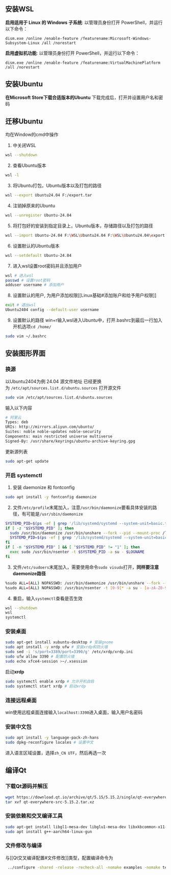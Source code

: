## 安装WSL
**启用适用于 Linux 的 Windows 子系统**:
以管理员身份打开 PowerShell，并运行以下命令：
```
dism.exe /online /enable-feature /featurename:Microsoft-Windows-Subsystem-Linux /all /norestart
```
**启用虚拟机功能**:
以管理员身份打开 PowerShell，并运行以下命令：
```
dism.exe /online /enable-feature /featurename:VirtualMachinePlatform /all /norestart
```

## 安装Ubuntu
**在Microsoft Store下载合适版本的Ubuntu**
下载完成后，打开并设置用户名和密码

## 迁移Ubuntu
均在Window的cmd中操作
1. 中关闭WSL
```bash
wsl --shutdown
```
2. 查看Ubuntu版本
```bash
wsl -l
```
3. 将Ubuntu打包，Ubuntu版本以及打包的路径
```bash
wsl --export Ubuntu24.04 F:/export.tar
```
4. 注销掉原来的Ubuntu
```bash
wsl --unregister Ubuntu-24.04
```
5. 将打包好的安装到指定目录上，Ubuntu版本，存储路径以及打包的路径
```bash
wsl --import Ubuntu-24.04 F:\WSL\Ubuntu24.04 F:\WSL\Ubuntu24.04\export.tar --version 2
```
6. 设置默认的Ubuntu版本
```bash
wsl --setdefault Ubuntu-24.04
```
7. 进入wsl设置root密码并且添加用户
```bash
wsl # 进入wsl
passwd # 设置root密码
adduser username # 添加用户
```
8. 设置默认的用户, 为用户添加权限[[Linux基础#添加账户和给予用户权限]]
```bash
exit # 退出wsl
Ubuntu2404 config --default-user username
```
9. 设置默认的路径
win+r输入wsl进入Ubuntu中，打开.bashrc到最后一行加入开机选项`cd /home/`
```bash
sudo vim ~/.bashrc
```

## 安装图形界面
### 换源
以Ubuntu2404为例
24.04 源文件地址 已经更换为 `/etc/apt/sources.list.d/ubuntu.sources`
打开源文件
```bash
sudo vim /etc/apt/sources.list.d/ubuntu.sources
```
输入以下内容
```bash
# 阿里云
Types: deb
URIs: http://mirrors.aliyun.com/ubuntu/
Suites: noble noble-updates noble-security
Components: main restricted universe multiverse
Signed-By: /usr/share/keyrings/ubuntu-archive-keyring.gpg

```
更新源列表
```bash
sudo apt-get update
```

### 开启 systemctl 
1. 安装 daemonize 和 fontconfig
```bash
sudo apt install -y fontconfig daemonize
```
2. 文件`/etc/profile`末尾加入，注意`/usr/bin/daemonize`要看具体安装的路径，有可能是`/usr/sbin/daemonize`
```bash
SYSTEMD_PID=$(ps -ef | grep '/lib/systemd/systemd --system-unit=basic.target$' | grep -v unshare | awk '{print $2}')
if [ -z "$SYSTEMD_PID" ]; then
  sudo /usr/bin/daemonize /usr/bin/unshare --fork --pid --mount-proc /lib/systemd/systemd --system-unit=basic.target
  SYSTEMD_PID=$(ps -ef | grep '/lib/systemd/systemd --system-unit=basic.target$' | grep -v unshare | awk '{print $2}')
fi
if [ -n "$SYSTEMD_PID" ] && [ "$SYSTEMD_PID" != "1" ]; then
  exec sudo /usr/bin/nsenter -t $SYSTEMD_PID -a su - $LOGNAME
fi
```
3. 文件`/etc/sudoers`末尾加入，需要使用命令`sudo visudo`打开，**同样要注意daemonize路径**
```bash
%sudo ALL=(ALL) NOPASSWD: /usr/bin/daemonize /usr/bin/unshare --fork --pid --mount-proc /lib/systemd/systemd --system-unit=basic.target
%sudo ALL=(ALL) NOPASSWD: /usr/bin/nsenter -t [0-9]* -a su - [a-zA-Z0-9]*
```
4. 重启，输入`systemctl`查看是否生效
```bash
wsl --shutdown
wsl
systemctl
```

### 安装桌面
```bash
sudo apt-get install xubuntu-desktop # 安装gnome
sudo apt install -y xrdp ufw # 安装xrdp和防火墙
sudo sed -i 's/port=3389/port=3390/g' /etc/xrdp/xrdp.ini
sudo ufw allow 3390 # 配置防火墙
sudo echo xfce4-session >~/.xsession
```
启动**xrdp**
```bash
sudo systemctl enable xrdp # 允许开机自启
sudo systemctl start xrdp # 启动xrdp
```

### 连接远程桌面
win使用远程桌面连接输入`localhost:3390`进入桌面，输入用户名密码

### 安装中文包
```bash
sudo apt install -y language-pack-zh-hans
sudo dpkg-reconfigure locales # 设置中文
```
进入语言区域设置，选择`zh_CN UTF`，然后再选一次

## 编译Qt
### 下载Qt源码并解压
```bash
wget https://download.qt.io/archive/qt/5.15/5.15.2/single/qt-everywhere-src-5.15.2.tar.xz	
tar xvf qt-everywhere-src-5.15.2.tar.xz
```
### 安装依赖和交叉编译工具
```bash
sudo apt-get install libgl1-mesa-dev libglu1-mesa-dev libxkbcommon-x11-dev libfontconfig1-dev python3 python-is-python3 libxcb-xfixes0-dev libxcb-util-dev
sudo apt install g++-aarch64-linux-gun
```
### 文件修改与编译
与[[Qt交叉编译配置#文件修改]]类型，配置编译命令为
```bash
 ../configure -shared -release -recheck-all -nomake examples -nomake tests -qt-xcb -opensource -confirm-license -platform aarch64-linux-gnu-g++ -prefix /usr/Qt
```
